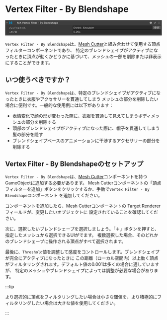 ﻿# Vertex Filter - By Blendshape

![Vertex Filter - By Blendshape](by-shape.png)

`Vertex Filter - By Blendshape`は、[Mesh Cutter](./)と組み合わせて使用する頂点フィルターコンポーネントであり、
特定のブレンドシェイプがアクティブになったときに頂点が動くかどうかに基づいて、メッシュの一部を削除または非表示にすることができます。

## いつ使うべきですか？

`Vertex Filter - By Blendshape`は、特定のブレンドシェイプがアクティブになったときに衣服やアクセサリーを貫通してしまう
メッシュの部分を削除したい場合に便利です。一般的な使用例には以下があります：

- 表情変化で顔の形が変わった際に、衣服を貫通して見えてしまうボディメッシュの部分を削除する
- 頭部のブレンドシェイプがアクティブになった際に、帽子を貫通してしまう髪の部分を隠す
- ブレンドシェイプベースのアニメーションに干渉するアクセサリーの部分を削除する

## Vertex Filter - By Blendshapeのセットアップ

`Vertex Filter - By Blendshape`は、[Mesh Cutter](./)コンポーネントを持つGameObjectに追加する必要があります。
Mesh Cutterコンポーネントの「頂点フィルターを追加」ボタンをクリックするか、手動で`Vertex Filter - By Blendshape`コンポーネント
を追加してください。

コンポーネントを追加したら、Mesh Cutterコンポーネントの Target Renderer フィールドが、変更したいオブジェクトに
設定されていることを確認してください。

次に、選択したいブレンドシェープを選択しましょう。「＋」ボタンを押すと、指定したメッシュから選択できるUIがでます。
複数選択した場合、そのどれかのブレンドシェープに操作される頂点がすべて選択されます。

最後に、`Threshold`値を調整して感度をコントロールします。ブレンドシェイプが完全にアクティブになったときに
この距離（ローカル空間内）以上動く頂点がフィルタリングされます。デフォルト値の0.001は多くの場合に適していますが、
特定のメッシュやブレンドシェイプによっては調整が必要な場合があります。

:::tip

より選択的に頂点をフィルタリングしたい場合は小さな閾値を、より積極的にフィルタリングしたい場合は大きな値を使用してください。

:::